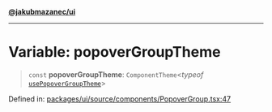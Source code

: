 [**@jakubmazanec/ui**](../README.md)

---

# Variable: popoverGroupTheme

> `const` **popoverGroupTheme**: `ComponentTheme`\<_typeof_
> [`usePopoverGroupTheme`](../functions/usePopoverGroupTheme.md)\>

Defined in:
[packages/ui/source/components/PopoverGroup.tsx:47](https://github.com/jakubmazanec/tools/blob/dcfb3b06be051bf99e23e7e35174b07af0f0fddd/packages/ui/source/components/PopoverGroup.tsx#L47)
